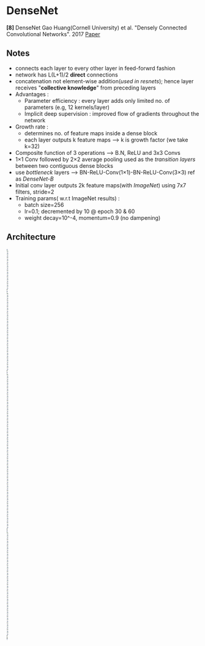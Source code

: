 # DenseNet
**[8]** DenseNet
 Gao Huang(Cornell University) et al. "Densely Connected Convolutional Networks". 2017
[Paper](https://arxiv.org/pdf/1608.06993.pdf)


## Notes
- connects each layer to every other layer in feed-forwrd fashion
- network has L(L+1)/2 **direct** connections
- concatenation not element-wise addition(*used in resnets*); hence layer receives "**collective knowledge**" from preceding layers 
- Advantages :
    - Parameter efficiency : every layer adds only limited no. of parameters (e.g, 12 kernels/layer)
    - Implicit deep supervision : improved flow of gradients throughout the network
- Growth rate : 
    - determines no. of feature maps inside a dense block
    - each layer outputs k feature maps --> k is growth factor (we take k=32)
- Composite function of 3 operations --> B.N, ReLU and 3x3 Convs
- 1×1 Conv followed by 2×2 average pooling used as the *transition layers* between two contiguous dense blocks
- use *bottleneck* layers --> BN-ReLU-Conv(1×1)-BN-ReLU-Conv(3×3) ref as *DenseNet-B*
-  Initial conv layer outputs 2k feature maps(with *ImageNet*) using 7x7 filters, stride=2
- Training params( w.r.t ImageNet results) :
    - batch size=256
    - lr=0.1; decremented by 10 @ epoch 30 & 60
    - weight decay=10^-4, momentum=0.9 (no dampening)
    
## Architecture
![model](model.png)